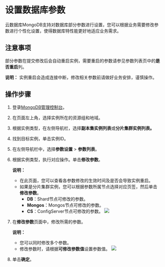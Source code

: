 # 设置数据库参数

云数据库MongoDB支持对数据库部分参数进行设置，您可以根据业务需要修改参数进行个性化设置，使得数据库特性能更好地适应业务需求。

## 注意事项

部分参数在提交修改后会自动重启实例，需要重启的参数请参见参数列表页中的**是否重启**列。

**说明：** 实例重启会造成连接中断，修改相关参数前请做好业务安排，谨慎操作。

## 操作步骤

1.  登录[MongoDB管理控制台](https://mongodb.console.aliyun.com/)。

2.  在页面左上角，选择实例所在的资源组和地域。

3.  根据实例类型，在左侧导航栏，选择**副本集实例列表**或**分片集群实例列表。**

4.  找到目标实例，单击实例ID。

5.  在左侧导航栏中，选择**参数设置** \> **参数列表**。

6.  根据实例类型，执行对应操作。单击**修改参数**。

    **说明：**

    -   在此页面，您可以查看各参数修改的生效时间及是否会导致实例重启。
    -   如果是分片集群实例，您可以根据参数所属节点选择对应页签，然后单击**修改参数**。
        -   **DB**：Shard节点可修改的参数。
        -   **Mongos**：Mongos节点可修改的参数。
        -   **CS**：ConfigServer节点可修改的参数。
    ![](https://static-aliyun-doc.oss-accelerate.aliyuncs.com/assets/img/zh-CN/8946819951/p33193.png)

7.  在**修改参数**页面中，修改所需的参数。

    **说明：**

    -   您可以同时修改多个参数。
    -   修改参数时，请根据**可修改参数值**设置参数值。
    ![](https://static-aliyun-doc.oss-accelerate.aliyuncs.com/assets/img/zh-CN/9946819951/p33192.png)

8.  单击**确定**。


